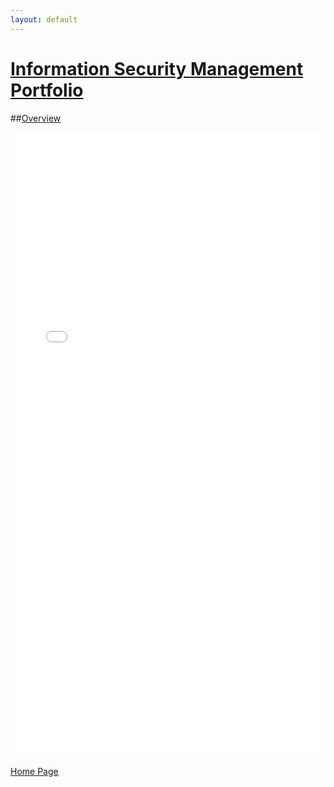 ```yaml
---
layout: default
---
```


# <u>Information Security Management Portfolio</u>

##<u>Overview</u>


<iframe src="Documents/Information Security Portfolio.pdf" width="100%" height="1000px" frameborder="0"></iframe>

[Home Page](./)
